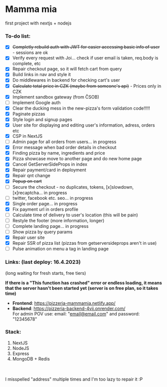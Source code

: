 # Mamma mia
first project with nextjs + nodejs

### To-do list:
- [x] ~~Completly rebuild auth with JWT for easier accessing basic info of user~~ - sessions are ok
- [x] Verify every request with Joi... check if user email is taken, req.body is complete, etc
- [x] Repair checkout page, so it will fetch cart from query
- [x] Build links in nav and style it
- [x] Do middlewares in backend for checking cart's user
- [x] ~~Calculate total price in CZK (maybe from someone's api)~~ - Prices only in CZK
- [x] Implement sandbox gateway (from ČSOB)
- [ ] Implement Google auth
- [x] Clear the ducking mess in the new-pizza's form validation code!!!!! 
- [x] Paginate pizzas
- [x] Style login and signup pages
- [x] User site for displaying and editing user's information, adress, orders etc
- [x] CSP in NextJS
- [ ] Admin page for all orders from users... in progress
- [x] Error message when bad order details in checkout
- [x] Finding pizza by name, ingredients and price
- [x] Pizza showcase move to another page and do new home page
- [x] Cancel GetServerSideProps in index
- [x] Repair payment/card in deployment
- [x] Repair qnt change
- [x] ~~Popup on cart~~
- [ ] Secure the checkout - no duplicates, tokens, [x]slowdown, [x]recaptcha... in progress
- [ ] twitter, facebook etc. seo... in progress
- [x] Single order page... in progress
- [x] Fix payment url in orders profile
- [ ] Calculate time of delivery to user's location (this will be pain)
- [ ] Restyle the footer (more information, longer)
- [ ] Complete landing page... in progress
- [ ] Show pizza by query params
- [x] Repair user site
- [x] Repair SSR of pizza list (pizzas from getserversideprops aren't in use)
- [ ] Pulse animation on menu a tag in landing page

### Links: (last deploy: 16.4.2023)
(long waiting for fresh starts, free tiers) <br>

<b>If there is a "This function has crashed" error or endless loading, 
it means that the server hasn't been started yet (server is on free plan, so it takes time)</b> <br>

- **Frontend**: https://pizzeria-mammamia.netlify.app/
- **Backend**: https://pizzeria-backend-4vij.onrender.com/ <br>
For admin POV use: email: "email@email.com" and password: "12345678"

### Stack:
1. NextJS
2. NodeJS
3. Express
4. MongoDB + Redis

<br>
<br>
I misspelled "address" multiple times and I'm too lazy to repair it :P
<br>
<br>